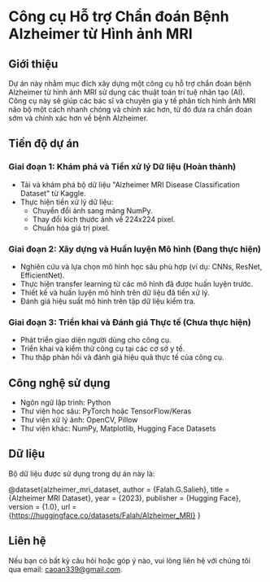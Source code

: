 # Công cụ Hỗ trợ Chẩn đoán Bệnh Alzheimer từ Hình ảnh MRI

## Giới thiệu

Dự án này nhằm mục đích xây dựng một công cụ hỗ trợ chẩn đoán bệnh Alzheimer từ hình ảnh MRI sử dụng các thuật toán trí tuệ nhân tạo (AI). Công cụ này sẽ giúp các bác sĩ và chuyên gia y tế phân tích hình ảnh MRI não bộ một cách nhanh chóng và chính xác hơn, từ đó đưa ra chẩn đoán sớm và chính xác hơn về bệnh Alzheimer.

## Tiến độ dự án

### Giai đoạn 1: Khám phá và Tiền xử lý Dữ liệu (Hoàn thành)

- Tải và khám phá bộ dữ liệu "Alzheimer MRI Disease Classification Dataset" từ Kaggle.
- Thực hiện tiền xử lý dữ liệu:
  - Chuyển đổi ảnh sang mảng NumPy.
  - Thay đổi kích thước ảnh về 224x224 pixel.
  - Chuẩn hóa giá trị pixel.

### Giai đoạn 2: Xây dựng và Huấn luyện Mô hình (Đang thực hiện)

- Nghiên cứu và lựa chọn mô hình học sâu phù hợp (ví dụ: CNNs, ResNet, EfficientNet).
- Thực hiện transfer learning từ các mô hình đã được huấn luyện trước.
- Thiết kế và huấn luyện mô hình trên dữ liệu đã tiền xử lý.
- Đánh giá hiệu suất mô hình trên tập dữ liệu kiểm tra.

### Giai đoạn 3: Triển khai và Đánh giá Thực tế (Chưa thực hiện)

- Phát triển giao diện người dùng cho công cụ.
- Triển khai và kiểm thử công cụ tại các cơ sở y tế.
- Thu thập phản hồi và đánh giá hiệu quả thực tế của công cụ.

## Công nghệ sử dụng

- Ngôn ngữ lập trình: Python
- Thư viện học sâu: PyTorch hoặc TensorFlow/Keras
- Thư viện xử lý ảnh: OpenCV, Pillow
- Thư viện khác: NumPy, Matplotlib, Hugging Face Datasets

## Dữ liệu

Bộ dữ liệu được sử dụng trong dự án này là:

@dataset{alzheimer_mri_dataset,
author = {Falah.G.Salieh},
title = {Alzheimer MRI Dataset},
year = {2023},
publisher = {Hugging Face},
version = {1.0},
url = {https://huggingface.co/datasets/Falah/Alzheimer_MRI}
}

## Liên hệ

Nếu bạn có bất kỳ câu hỏi hoặc góp ý nào, vui lòng liên hệ với chúng tôi qua email: caoan339@gmail.com.
